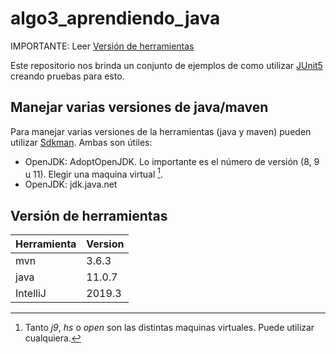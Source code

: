 # algo3_aprendiendo_java

IMPORTANTE: Leer [Versión de herramientas](#versión-de-herramientas)

Este repositorio nos brinda un conjunto de ejemplos de como utilizar [JUnit5](https://junit.org/junit5/) creando pruebas para esto.


## Manejar varias versiones de java/maven

Para manejar varias versiones de la herramientas (java y maven) pueden utilizar [Sdkman](https://sdkman.io/install). 
Ambas son útiles:
- OpenJDK: AdoptOpenJDK. Lo importante es el número de versión (8, 9 u 11). Elegir una maquina virtual [^1].
- OpenJDK: jdk.java.net

## Versión de herramientas

| Herramienta | Version |
|-------------|---------|
| mvn         | 3.6.3   |
| java        | 11.0.7  |
| IntelliJ    | 2019.3  |


[^1]: Tanto _j9_, _hs_ o _open_ son las distintas maquinas virtuales. Puede utilizar cualquiera.
